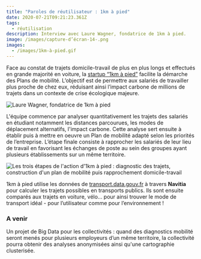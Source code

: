 ```yaml
---
title: "Paroles de réutilisateur : 1km à pied"
date: 2020-07-21T09:21:23.361Z
tags:
  - réutilisation
description: Interview avec Laure Wagner, fondatrice de 1km à pied.
image: /images/capture-d’écran-14-.png
images:
  - /images/1km-à-pied.gif
---
```

<!--StartFragment-->

Face au constat de trajets domicile-travail de plus en plus longs et effectués en grande majorité en voiture, la [startup “1km à pied”](https://www.1kmapied.com/) facilite la démarche des Plans de mobilité. L’objectif est de permettre aux salariés de travailler plus proche de chez eux, réduisant ainsi l’impact carbone de millions de trajets dans un contexte de crise écologique majeure.

![Laure Wagner, fondatrice de 1km à pied](/images/stand-1km-a-pied.jpg "Laure Wagner, fondatrice de 1km à pied")

L'équipe commence par analyser quantitativement les trajets des salariés en étudiant notamment les distances parcourues, les modes de déplacement alternatifs, l'impact carbone. Cette analyse sert ensuite à établir puis à mettre en oeuvre un Plan de mobilité adapté selon les priorités de l’entreprise. L’étape finale consiste à rapprocher les salariés de leur lieu de travail en favorisant les échanges de poste au sein des groupes ayant plusieurs établissements sur un même territoire.

![Les trois étapes de l'action d'1km à pied : diagnostic des trajets, construction d'un plan de mobilité puis rapprochement domicile-travail](/images/3-etapes-1km-a-pied.png "Les trois étapes d'action de la startup ")

1km à pied utilise les données de [transport.data.gouv.fr](https://transport.data.gouv.fr/) à travers **Navitia** pour calculer les trajets possibles en transports publics. Ils sont ensuite comparés aux trajets en voiture, vélo… pour ainsi trouver le mode de transport idéal - pour l’utilisateur comme pour l’environnement ! 

### A venir

<!--StartFragment-->

Un projet de Big Data pour les collectivités : quand des diagnostics mobilité seront menés pour plusieurs employeurs d’un même territoire, la collectivité pourra obtenir des analyses anonymisées ainsi qu'une cartographie clusterisée.

<!--EndFragment-->

<!--EndFragment-->
